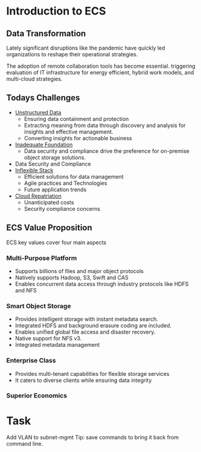 # Introduction to ECS
## Data Transformation 
Lately significant disruptions like the pandemic have quickly led organizations to reshape their operational strategies.

The adoption of remote collaboration tools has become essential. triggering evaluation of IT infrastructure for energy efficient, hybrid work models, and multi-cloud strategies.

## Todays Challenges
- <u>Unstructured Data</u>
	 - Ensuring data containment and protection
	 - Extracting meaning from data through discovery and analysis for insights and effective management.
	 - Converting insights for actionable business
- <u>Inadequate Foundation</u>
	- Data security and compliance drive the preference for on-premise object storage solutions.
- Data Security and Compliance
- <u>Inflexible Stack</u>
	- Efficient solutions for data management
	- Agile practices and Technologies
	- Future application trends
- <u>Cloud Repatriation</u>
	- Unanticipated costs
	- Security compliance concerns

## ECS Value Proposition
ECS key values cover four main aspects
### Multi-Purpose Platform 
- Supports billions of files and major object protocols
- Natively supports Hadoop, S3, Swift and CAS
- Enables concurrent data access through industry protocols like HDFS and NFS
### Smart Object Storage
- Provides intelligent storage with instant metadata search.
- Integrated HDFS and background erasure coding are included.
- Enables unified global file access and disaster recovery.
- Native support for NFS v3. 
- Integrated metadata management 

### Enterprise Class
- Provides multi-tenant capabilities for flexible storage services
- It caters to diverse clients while ensuring data integrity 

### Superior Economics

# Task
 Add VLAN to subnet-mgmt
 Tip: save commands to bring it back from command line.
 